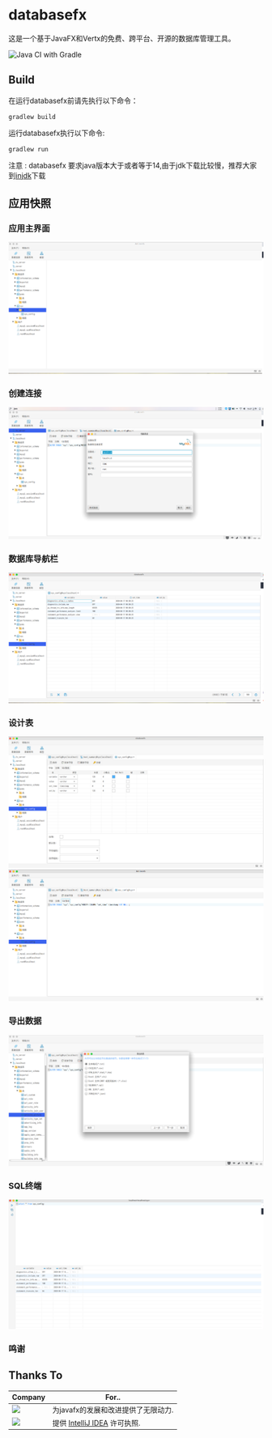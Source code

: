 # databasefx

这是一个基于JavaFX和Vertx的免费、跨平台、开源的数据库管理工具。

![Java CI with Gradle](https://github.com/databasefx/databasefx/workflows/Java%20CI%20with%20Gradle/badge.svg)

## Build
在运行databasefx前请先执行以下命令：
```
gradlew build
```
运行databasefx执行以下命令:
```
gradlew run
```
注意 : databasefx 要求java版本大于或者等于14,由于jdk下载比较慢，推荐大家到[injdk](https://injdk.cn/)下载

## 应用快照
### 应用主界面
![Travis CI](./SNAPSHOTS/a.png)
### 创建连接
![Travis CI](./SNAPSHOTS/e.png)
### 数据库导航栏
![Travis CI](./SNAPSHOTS/b.png)
### 设计表
![Travis CI](./SNAPSHOTS/c.png)
![Travis CI](./SNAPSHOTS/d.png)
### 导出数据
![Travis CI](./SNAPSHOTS/f.png)
### SQL终端
![Travis CI](./SNAPSHOTS/g.png)
### 鸣谢
## Thanks To

| Company              | For..                          |
|----------------------|--------------------------------|
| <a href="http://gluonhq.com"><img width="200" src="http://fxexperience.com/wp-content/uploads/2016/08/Gluon_combined_logo_vertical.png"></a>| 为javafx的发展和改进提供了无限动力.|
|<img width="200" src="http://fxexperience.com/wp-content/uploads/2013/04/jetbrains.png">| 提供 <a href="https://www.jetbrains.com/idea">IntelliJ IDEA</a> 许可执照.|


